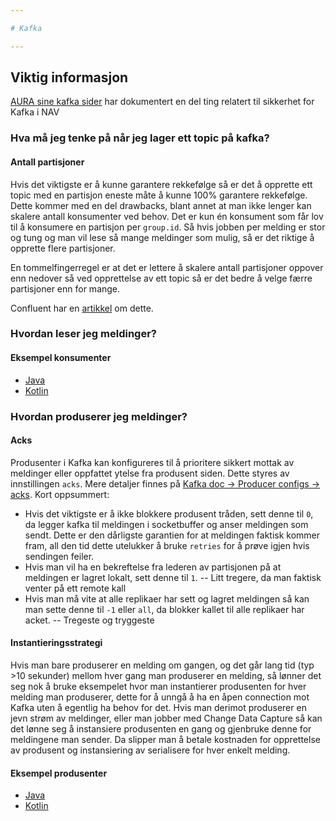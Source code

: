 ```yaml
---

# Kafka

---
```


## Viktig informasjon

[AURA sine kafka sider](https://confluence.adeo.no/display/AURA/Kafka) har dokumentert en del ting relatert til sikkerhet for Kafka i NAV

### Hva må jeg tenke på når jeg lager ett topic på kafka?

#### Antall partisjoner

Hvis det viktigste er å kunne garantere rekkefølge så er det å opprette ett topic med en partisjon eneste måte å kunne 100% garantere rekkefølge. Dette kommer med en del drawbacks, blant annet at man ikke lenger kan skalere antall konsumenter ved behov. Det er kun én konsument som får lov til å konsumere en partisjon per `group.id`. Så hvis jobben per melding er stor og tung og man vil lese så mange meldinger som mulig, så er det riktige å opprette flere partisjoner.

En tommelfingerregel er at det er lettere å skalere antall partisjoner oppover enn nedover så ved opprettelse av ett topic så er det bedre å velge færre partisjoner enn for mange.

Confluent har en [artikkel](https://www.confluent.io/blog/how-choose-number-topics-partitions-kafka-cluster) om dette.

### Hvordan leser jeg meldinger?

#### Eksempel konsumenter
* [Java](/content/kafka/consumers/java/README.md)
* [Kotlin](/content/kafka/consumers/kotlin/README.md)

### Hvordan produserer jeg meldinger?

#### Acks
Produsenter i Kafka kan konfigureres til å prioritere sikkert mottak av meldinger eller oppfattet ytelse fra produsent siden. Dette styres av innstillingen `acks`. Mere detaljer finnes på [Kafka doc -> Producer configs -> acks](https://kafka.apache.org/documentation/#producerconfigs). 
Kort oppsummert:
- Hvis det viktigste er å ikke blokkere produsent tråden, sett denne til `0`, da legger kafka til meldingen i socketbuffer og anser meldingen som sendt. Dette er den dårligste garantien for at meldingen faktisk kommer fram, all den tid dette utelukker å bruke `retries` for å prøve igjen hvis sendingen feiler.
- Hvis man vil ha en bekreftelse fra lederen av partisjonen på at meldingen er lagret lokalt, sett denne til `1`. -- Litt tregere, da man faktisk venter på ett remote kall
- Hvis man må vite at alle replikaer har sett og lagret meldingen så kan man sette denne til `-1` eller `all`, da blokker kallet til alle replikaer har acket.  -- Tregeste og tryggeste

#### Instantieringsstrategi

Hvis man bare produserer en melding om gangen, og det går lang tid (typ >10 sekunder) mellom hver gang man produserer en melding, så lønner det seg nok å bruke eksempelet hvor man instantierer produsenten for hver melding man produserer, dette for å unngå å ha en åpen connection mot Kafka uten å egentlig ha behov for det. Hvis man derimot produserer en jevn strøm av meldinger, eller man jobber med Change Data Capture så kan det lønne seg å instansiere produsenten en gang og gjenbruke denne for meldingene man sender. Da slipper man å betale kostnaden for opprettelse av produsent og instansiering av serialisere for hver enkelt melding.

#### Eksempel produsenter
* [Java](/content/kafka/producers/java/README.md)
* [Kotlin](/content/kafka/producers/kotlin/README.md)


